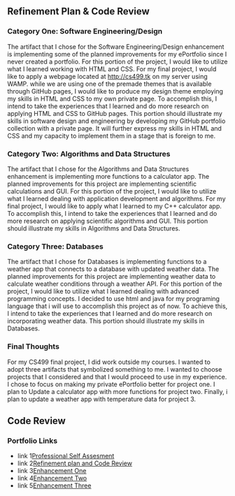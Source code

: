 

## Refinement Plan & Code Review
### Category One: Software Engineering/Design

The artifact that I chose for the Software Engineering/Design enhancement is implementing some of the planned improvements for my ePortfolio since I never created a portfolio.  For this portion of the project, I would like to utilize what I learned working with HTML and CSS. For my final project, I would like to apply a webpage located at http://cs499.tk on my server using WAMP.  while we are using one of the premade themes that is available through GitHub pages, I would like to produce my design theme employing my skills in HTML and CSS to my own private page.  To accomplish this, I intend to take the experiences that I learned and do more research on applying HTML and CSS to GitHub pages. This portion should illustrate my skills in software design and engineering by developing my GitHub portfolio collection with a private page. It will further express my skills in HTML and CSS and my capacity to implement them in a stage that is foreign to me.

### Category Two: Algorithms and Data Structures

The artifact that I chose for the Algorithms and Data Structures enhancement is implementing more functions to a calculator app. The planned improvements for this project are implementing scientific calculations and GUI. For this portion of the project, I would like to utilize what I learned dealing with application development and algorithms. For my final project, I would like to apply what I learned to my C++ calculator app. To accomplish this, I intend to take the experiences that I learned and do more research on applying scientific algorithms and GUI. This portion should illustrate my skills in Algorithms and Data Structures. 

### Category Three: Databases

The artifact that I chose for Databases is implementing functions to a weather app that connects to a database with updated weather data. The planned improvements for this project are implementing weather data to calculate weather conditions through a weather API.  For this portion of the project, I would like to utilize what I learned dealing with advanced programming concepts.  I decided to use html and java for my programing language that i will use to accomplish this project as of now. To achieve this, I intend to take the experiences that I learned and do more research on incorporating weather data. This portion should illustrate my skills in Databases.

### Final Thoughts

For my CS499 final project, I did work outside my courses.  I wanted to adopt three artifacts that symbolized something to me.  I wanted to choose projects that I considered and that I would proceed to use in my experience.  I chose to focus on making my private ePortfolio better for project one.  I plan to Update a calculator app with more functions for project two.  Finally, i plan to update a weather app with temperature data for project 3.










## Code Review










### Portfolio Links

- link 1[Professional Self Assesment](https://shahzadsataralikhan.github.io/ShahzadSatarAlikhan/index)
- link 2[Refinement plan and Code Review](https://shahzadsataralikhan.github.io/ShahzadSatarAlikhan/refine)
- link 3[Enhancement One](https://shahzadsataralikhan.github.io/ShahzadSatarAlikhan/e1)
- link 4[Enhancement Two](https://shahzadsataralikhan.github.io/ShahzadSatarAlikhan/e2)
- link 5[Enhancement Three](https://shahzadsataralikhan.github.io/ShahzadSatarAlikhan/e3)



